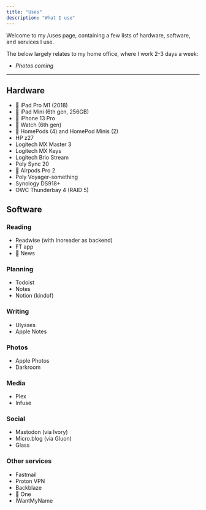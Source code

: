 ```yaml
---
title: "Uses"
description: "What I use"
---
```



Welcome to my /uses page, containing a few lists of hardware, software, and services I use.

The below largely relates to my home office, where I work 2-3 days a week:

- _Photos coming_

---

## Hardware

-  iPad Pro M1 (2018)
-  iPad Mini (6th gen, 256GB)
-  iPhone 13 Pro
-  Watch (6th gen)
-  HomePods (4) and HomePod Minis (2)
- HP z27
- Logitech MX Master 3
- Logitech MX Keys
- Logitech Brio Stream
- Poly Sync 20
-  Airpods Pro 2
- Poly Voyager-something
- Synology DS918+
- OWC Thunderbay 4 (RAID 5)

## Software

### Reading
- Readwise (with Inoreader as backend)
- FT app
-  News

### Planning
- Todoist
- Notes
- Notion (kindof)

### Writing
- Ulysses
- Apple Notes

### Photos
- Apple Photos
- Darkroom

### Media
- Plex
- Infuse

### Social
- Mastodon (via Ivory)
- Micro.blog (via Gluon)
- Glass

 ### Other services
- Fastmail
- Proton VPN
- Backblaze
-  One
- IWantMyName

